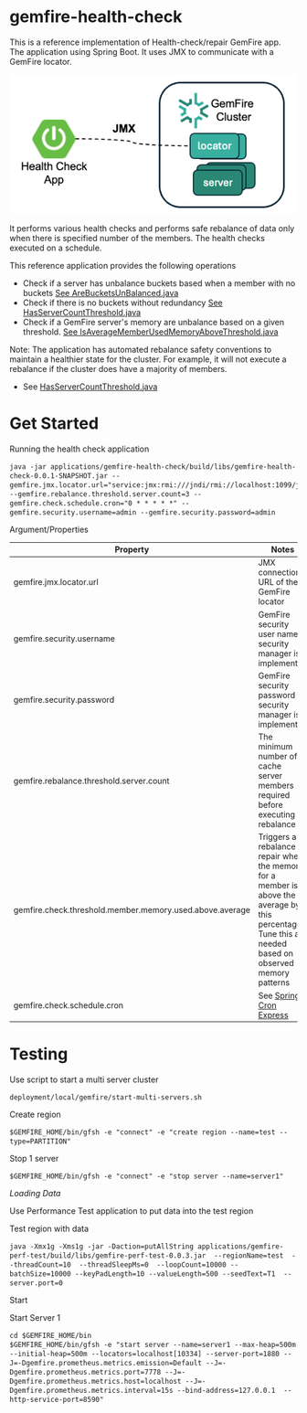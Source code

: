 # gemfire-health-check

This is a reference implementation of Health-check/repair GemFire app.
The application using Spring Boot. It uses JMX to communicate with a GemFire locator.

![check-health-architecture.png](docs/imgs/check-health-architecture.png)


It performs various health checks and performs safe rebalance of data only when there is specified number of the members.
The health checks executed on a schedule.

This reference application provides the following operations
- Check if a server has unbalance buckets based when a member with no buckets [See AreBucketsUnBalanced.java](src/main/java/showcase/gemfire/health/check/AreBucketsUnBalanced.java)
- Check if there is no buckets without redundancy  [See HasServerCountThreshold.java](src/main/java/showcase/gemfire/health/check/HasServerCountThreshold.java)
- Check if a GemFire server's memory are unbalance based on a given threshold.  [See IsAverageMemberUsedMemoryAboveThreshold.java](src/main/java/showcase/gemfire/health/check/IsAverageMemberUsedMemoryAboveThreshold.java)


Note: The application has automated rebalance safety conventions to maintain a healthier state for the cluster.
For example, it will not execute a rebalance if the cluster does have a majority of members.
- See [HasServerCountThreshold.java](src/main/java/showcase/gemfire/health/check/HasServerCountThreshold.java)




# Get Started

Running the health check application

```shell
java -jar applications/gemfire-health-check/build/libs/gemfire-health-check-0.0.1-SNAPSHOT.jar --gemfire.jmx.locator.url="service:jmx:rmi:///jndi/rmi://localhost:1099/jmxrmi" --gemfire.rebalance.threshold.server.count=3 --gemfire.check.schedule.cron="0 * * * * *" --gemfire.security.username=admin --gemfire.security.password=admin
```


Argument/Properties


| Property                                                 | Notes                                                                                                                                                   | Default     |
|----------------------------------------------------------|---------------------------------------------------------------------------------------------------------------------------------------------------------|-------------|
| gemfire.jmx.locator.url                                  | JMX connection URL of the GemFire locator                                                                                                               |             | 
| gemfire.security.username                                | GemFire security user name if security manager is implemented                                                                                           |
| gemfire.security.password                                | GemFire security password if security manager is implemented                                                                                            |
| gemfire.rebalance.threshold.server.count                 | The minimum number of cache server members required before executing a rebalance                                                                        |             |
| gemfire.check.threshold.member.memory.used.above.average | Triggers a rebalance repair when the memory for a member is above the average by this percentage. Tune this as needed based on observed memory patterns | 50          |
| gemfire.check.schedule.cron                              | See [Spring Cron Express](https://docs.spring.io/spring-framework/reference/integration/scheduling.html#scheduling-cron-expression)                     | 0 * * * * * |



# Testing

Use script to start a multi server cluster

```shell
deployment/local/gemfire/start-multi-servers.sh
```

Create region

```shell
$GEMFIRE_HOME/bin/gfsh -e "connect" -e "create region --name=test --type=PARTITION"
```


Stop 1 server

```shell
$GEMFIRE_HOME/bin/gfsh -e "connect" -e "stop server --name=server1"
```




*Loading Data*

Use Performance Test application to put data into the test region


Test region with data

```shell
java -Xmx1g -Xms1g -jar -Daction=putAllString applications/gemfire-perf-test/build/libs/gemfire-perf-test-0.0.3.jar  --regionName=test  --threadCount=10  --threadSleepMs=0  --loopCount=10000 --batchSize=10000 --keyPadLength=10 --valueLength=500 --seedText=T1  --server.port=0
```


Start

Start Server 1

```shell
cd $GEMFIRE_HOME/bin
$GEMFIRE_HOME/bin/gfsh -e "start server --name=server1 --max-heap=500m --initial-heap=500m --locators=localhost[10334] --server-port=1880 --J=-Dgemfire.prometheus.metrics.emission=Default --J=-Dgemfire.prometheus.metrics.port=7778 --J=-Dgemfire.prometheus.metrics.host=localhost --J=-Dgemfire.prometheus.metrics.interval=15s --bind-address=127.0.0.1  --http-service-port=8590" 
```